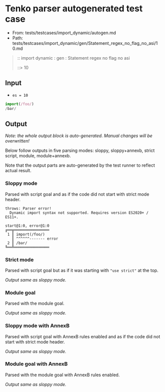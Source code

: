 # Tenko parser autogenerated test case

- From: tests/testcases/import_dynamic/autogen.md
- Path: tests/testcases/import_dynamic/gen/Statement_regex_no_flag_no_asi/10.md

> :: import dynamic : gen : Statement regex no flag no asi
>
> ::> 10

## Input

- `es = 10`

`````js
import(/foo/)
/bar/
`````

## Output

_Note: the whole output block is auto-generated. Manual changes will be overwritten!_

Below follow outputs in five parsing modes: sloppy, sloppy+annexb, strict script, module, module+annexb.

Note that the output parts are auto-generated by the test runner to reflect actual result.

### Sloppy mode

Parsed with script goal and as if the code did not start with strict mode header.

`````
throws: Parser error!
  Dynamic import syntax not supported. Requires version ES2020+ / ES11+.

start@1:0, error@1:0
╔══╦════════════════
 1 ║ import(/foo/)
   ║ ^^^^^^------- error
 2 ║ /bar/
╚══╩════════════════

`````

### Strict mode

Parsed with script goal but as if it was starting with `"use strict"` at the top.

_Output same as sloppy mode._

### Module goal

Parsed with the module goal.

_Output same as sloppy mode._

### Sloppy mode with AnnexB

Parsed with script goal with AnnexB rules enabled and as if the code did not start with strict mode header.

_Output same as sloppy mode._

### Module goal with AnnexB

Parsed with the module goal with AnnexB rules enabled.

_Output same as sloppy mode._
